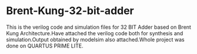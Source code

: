 # Brent-Kung-32-bit-adder
This is the verilog code and simulation files for 32 BIT Adder based on Brent Kung Architecture.Have attached the verilog code both for synthesis and simulation.Output obtained by modelsim also attached.Whole project was done on QUARTUS PRIME LITE.

